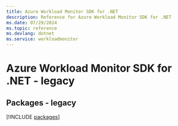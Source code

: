 ```yaml
---
title: Azure Workload Monitor SDK for .NET
description: Reference for Azure Workload Monitor SDK for .NET
ms.date: 07/29/2024
ms.topic: reference
ms.devlang: dotnet
ms.service: workloadmonitor
---
```

# Azure Workload Monitor SDK for .NET - legacy
## Packages - legacy
[!INCLUDE [packages](workload-monitor-index.md)]